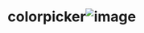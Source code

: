 # colorpicker![image](https://user-images.githubusercontent.com/102420417/168475434-2e272cdf-e8e0-40b3-b23b-23abc48e2d45.png)
